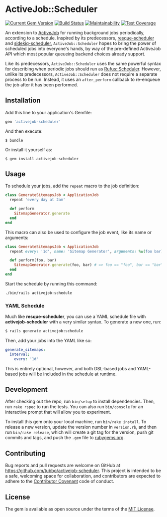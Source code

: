 # ActiveJob::Scheduler

[![Current Gem Version](https://badge.fury.io/rb/activejob-scheduler.svg)](http://badge.fury.io/rb/activejob-scheduler)
[![Build Status](https://travis-ci.org/tubbo/activejob-scheduler.svg?branch=master)](https://travis-ci.org/tubbo/activejob-scheduler)
[![Maintainability](https://api.codeclimate.com/v1/badges/94b5d52c0059cc8a380b/maintainability)](https://codeclimate.com/github/tubbo/activejob-scheduler/maintainability)
[![Test Coverage](https://api.codeclimate.com/v1/badges/94b5d52c0059cc8a380b/test_coverage)](https://codeclimate.com/github/tubbo/activejob-scheduler/test_coverage)

An extension to [ActiveJob][aj] for running background jobs
periodically, according to a schedule. Inspired by its predecessors,
[resque-scheduler][resque] and [sidekiq-scheduler][sidekiq],
`ActiveJob::Scheduler` hopes to bring the power of scheduled jobs into
everyone's hands, by way of the pre-defined ActiveJob API which most
popular queueing backend choices already support.

Like its predecessors, `ActiveJob::Scheduler` uses the same powerful
syntax for describing when periodic jobs should run as
[Rufus::Scheduler][rufus]. However, unlike its predecessors,
`ActiveJob::Scheduler` does not require a separate process to be run.
Instead, it uses an `after_perform` callback to re-enqueue the job after
it has been performed.

## Installation

Add this line to your application's Gemfile:

```ruby
gem 'activejob-scheduler'
```

And then execute:

    $ bundle

Or install it yourself as:

    $ gem install activejob-scheduler

## Usage

To schedule your jobs, add the `repeat` macro to the job definition:

```ruby
class GenerateSitemapsJob < ApplicationJob
  repeat 'every day at 2am'

  def perform
    SitemapGenerator.generate
  end
end
```

This macro can also be used to configure the job event, like its name or
arguments:

```ruby
class GenerateSitemapsJob < ApplicationJob
  repeat every: '1d', name: 'Sitemap Generator', arguments: %w(foo bar)

  def perform(foo, bar)
    SitemapGenerator.generate(foo, bar) # => foo == "foo", bar == "bar"
  end
end
```

Start the schedule by running this command:

```bash
./bin/rails activejob:schedule
```

### YAML Schedule

Much like **resque-scheduler**, you can use a YAML schedule file with
**activejob-scheduler** with a very similar syntax. To generate a new
one, run:

```bash
$ rails generate activejob:schedule
```

Then, add your jobs into the YAML like so:

```yaml
generate_sitemaps:
  interval:
    every: '1d'
```

This is entirely optional, however, and both DSL-based jobs and
YAML-based jobs will be included in the schedule at runtime.

## Development

After checking out the repo, run `bin/setup` to install dependencies.
Then, run `rake rspec` to run the tests. You can also run `bin/console`
for an interactive prompt that will allow you to experiment.

To install this gem onto your local machine, run `bin/rake install`. To
release a new version, update the version number in `version.rb`, and
then run `bin/rake release`, which will create a git tag for the version,
push git commits and tags, and push the `.gem` file to
[rubygems.org](https://rubygems.org).

## Contributing

Bug reports and pull requests are welcome on GitHub at
https://github.com/tubbo/activejob-scheduler. This project is intended
to be a safe, welcoming space for collaboration, and contributors
are expected to adhere to the
[Contributor Covenant](contributor-covenant.org) code of conduct.

## License

The gem is available as open source under the terms of the [MIT
License][mit].

[aj]: https://github.com/rails/rails/tree/master/activejob
[resque]: https://github.com/resque/resque-scheduler
[sidekiq]: https://github.com/Moove-it/sidekiq-scheduler
[rufus]: https://github.com/jmettraux/rufus-scheduler
[mit]: http://opensource.org/licenses/MIT
